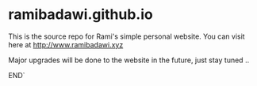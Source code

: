 

# ramibadawi.github.io
This is the source repo for Rami's simple personal website. You can visit here at http://www.ramibadawi.xyz 


Major upgrades will be done to the website in the future, just stay tuned ..


END`
